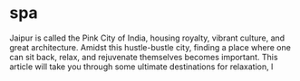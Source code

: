 # spa
Jaipur is called the Pink City of India, housing royalty, vibrant culture, and great architecture. Amidst this hustle-bustle city, finding a place where one can sit back, relax, and rejuvenate themselves becomes important. This article will take you through some ultimate destinations for relaxation, l
